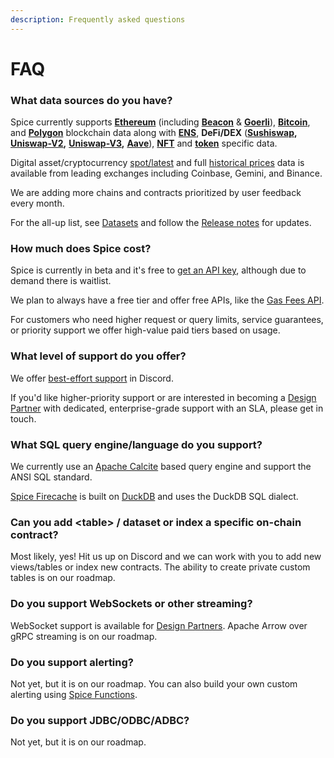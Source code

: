 ```yaml
---
description: Frequently asked questions
---
```


# FAQ

### What data sources do you have?

Spice currently supports [**Ethereum**](reference/sql-query-tables/) (including [**Beacon**](reference/sql-query-tables/goerli/beacon-chain-tables/) & [**Goerli**](reference/sql-query-tables/goerli/)), [**Bitcoin**](reference/sql-query-tables/bitcoin/), and [**Polygon**](reference/sql-query-tables/polygon/) blockchain data along with [**ENS**](reference/sql-query-tables/ethereum/token-tables-1/), **DeFi/DEX** ([**Sushiswap**](reference/sql-query-tables/ethereum/sushiswap-tables/)**,** [**Uniswap-V2**](reference/sql-query-tables/ethereum/uniswap-v2-tables/)**,** [**Uniswap-V3**](reference/sql-query-tables/ethereum/uniswap-v2-tables/)**,** [**Aave**](reference/sql-query-tables/ethereum/aave-v2-tables/)), [**NFT**](broken-reference) and [**token**](reference/sql-query-tables/ethereum/token-tables/) specific data.

Digital asset/cryptocurrency [spot/latest](api/prices.md) and full [historical prices](api/prices.md) data is available from leading exchanges including Coinbase, Gemini, and Binance.

We are adding more chains and contracts prioritized by user feedback every month.

For the all-up list, see [Datasets](getting-started/datasets.md) and follow the [Release notes](reference/release-notes.md) for updates.

### How much does Spice cost?

Spice is currently in beta and it's free to [get an API key](https://spice.xyz), although due to demand there is waitlist.

We plan to always have a free tier and offer free APIs, like the [Gas Fees API](api/ethereum/gas-fees.md).

For customers who need higher request or query limits, service guarantees, or priority support we  offer high-value paid tiers based on usage.

### What level of support do you offer?

We offer [best-effort support](broken-reference/) in Discord.

If you'd like higher-priority support or are interested in becoming a [Design Partner](https://www.craft.do/s/bgJFtYzSZwuFXD) with dedicated, enterprise-grade support with an SLA, please get in touch.

### What SQL query engine/language do you support?

We currently use an [Apache Calcite](https://calcite.apache.org/) based query engine and support the ANSI SQL standard.

[Spice Firecache](reference/specifications/dataset-and-view-yaml-specification/firecache.md) is built on [DuckDB](https://duckdb.org/) and uses the DuckDB SQL dialect.

### Can you add \<table> / dataset or index a specific on-chain contract?

Most likely, yes! Hit us up on Discord and we can work with you to add new views/tables or index new contracts. The ability to create private custom tables is on our roadmap.

### Do you support WebSockets or other streaming?

WebSocket support is available for [Design Partners](https://www.craft.do/s/bgJFtYzSZwuFXD). Apache Arrow over gRPC streaming is on our roadmap.

### Do you support alerting?

Not yet, but it is on our roadmap. You can also build your own custom alerting using [Spice Functions](portal/apps/spice-functions/).

### Do you support JDBC/ODBC/ADBC?

Not yet, but it is on our roadmap.
